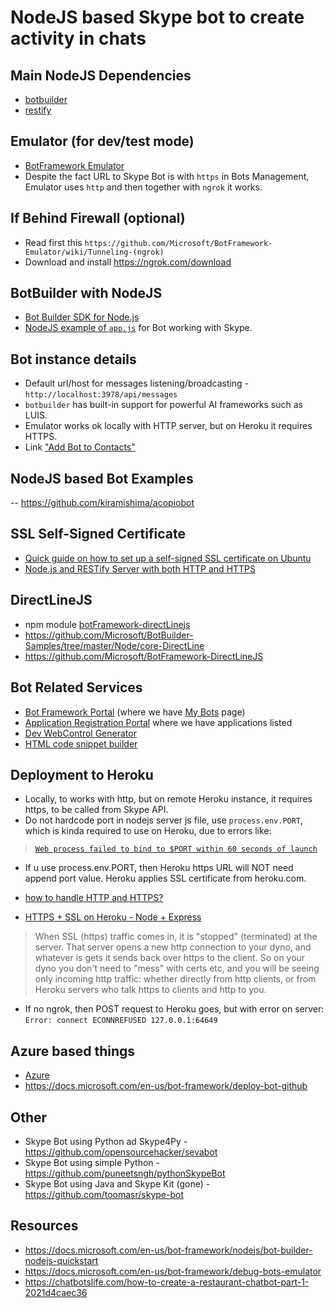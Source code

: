 NodeJS based Skype bot to create activity in chats
===

## Main NodeJS Dependencies 
- [botbuilder](https://github.com/Microsoft/BotBuilder)
- [restify](https://github.com/restify/node-restify)


## Emulator (for dev/test mode)
- [BotFramework Emulator](https://github.com/Microsoft/BotFramework-Emulator)
- Despite the fact URL to Skype Bot is with `https` in Bots Management, Emulator uses `http` and then together with `ngrok` it works.


## If Behind Firewall (optional)
- Read first this `https://github.com/Microsoft/BotFramework-Emulator/wiki/Tunneling-(ngrok)`
- Download and install https://ngrok.com/download


## BotBuilder with NodeJS
- [Bot Builder SDK for Node.js](https://docs.microsoft.com/en-us/bot-framework/nodejs/bot-builder-nodejs-overview)
- [NodeJS example of `app.js`](https://github.com/Microsoft/BotBuilder/blob/master/Node/examples/demo-skype/app.js) for Bot working with Skype.


## Bot instance details
- Default url/host for messages listening/broadcasting - `http://localhost:3978/api/messages`
- `botbuilder` has built-in support for powerful AI frameworks such as LUIS.
- Emulator works ok locally with HTTP server, but on Heroku it requires HTTPS.
- Link ["Add Bot to Contacts"](https://join.skype.com/bot/d60d43ae-da6d-406a-8bcb-97bcb8e29cfe)

## NodeJS based Bot Examples
-- https://github.com/kiramishima/acopiobot

## SSL Self-Signed Certificate 
- [Quick guide on how to set up a self-signed SSL certificate on Ubuntu](http://qugstart.com/blog/linux/quickest-way-to-create-a-self-signed-ssl-certificate-in-ubuntu/)
- [Node.js and RESTify Server with both HTTP and HTTPS](http://qugstart.com/blog/node-js/node-js-restify-server-with-both-http-and-https/)

## DirectLineJS
- npm module [botFramework-directLinejs](https://github.com/Microsoft/BotFramework-DirectLineJS)
- https://github.com/Microsoft/BotBuilder-Samples/tree/master/Node/core-DirectLine
- https://github.com/Microsoft/BotFramework-DirectLineJS

## Bot Related Services
- [Bot Framework Portal](https://dev.botframework.com/) (where we have [My Bots](https://dev.botframework.com/bots) page)
- [Application Registration Portal](https://apps.dev.microsoft.com/#/appList) where we have applications listed
- [Dev WebControl Generator](https://dev.skype.com/webcontrol)
- [HTML code snippet builder](https://latest-swx.cdn.skype.com/lwc/sdk/0.0.835/index-builder.html)

## Deployment to Heroku
- Locally, to works with http, but on remote Heroku instance, it requires https, to be called from Skype API.
- Do not hardcode port in nodejs server js file, use `process.env.PORT`, which is kinda required to use on Heroku, due to errors like:
>[`Web process failed to bind to $PORT within 60 seconds of launch`](https://stackoverflow.com/questions/31092538/heroku-node-js-error-r10-boot-timeout-web-process-failed-to-bind-to-port-w)
- If u use process.env.PORT, then Heroku https URL will NOT need append port value. Heroku applies SSL certificate from heroku.com.

- [how to handle HTTP and HTTPS?](https://stackoverflow.com/questions/13186134/node-js-express-and-heroku-how-to-handle-http-and-https)
- [HTTPS + SSL on Heroku - Node + Express](https://stackoverflow.com/questions/25148507/https-ssl-on-heroku-node-express)
>When SSL (https) traffic comes in, it is "stopped" (terminated) at the server. That server opens a new http connection to your dyno, and whatever is gets it sends back over https to the client. So on your dyno you don't need to "mess" with certs etc, and you will be seeing only incoming http traffic: whether directly from http clients, or from Heroku servers who talk https to clients and http to you.
- If no ngrok, then POST request to Heroku goes, but with error on server: `Error: connect ECONNREFUSED 127.0.0.1:64649`

## Azure based things
- [Azure](https://portal.azure.com/)
- https://docs.microsoft.com/en-us/bot-framework/deploy-bot-github

## Other
- Skype Bot using Python ad Skype4Py - https://github.com/opensourcehacker/sevabot
- Skype Bot using simple Python - https://github.com/puneetsngh/pythonSkypeBot
- Skype Bot using Java and Skype Kit (gone) - https://github.com/toomasr/skype-bot

## Resources
- https://docs.microsoft.com/en-us/bot-framework/nodejs/bot-builder-nodejs-quickstart
- https://docs.microsoft.com/en-us/bot-framework/debug-bots-emulator
- https://chatbotslife.com/how-to-create-a-restaurant-chatbot-part-1-2021d4caec36